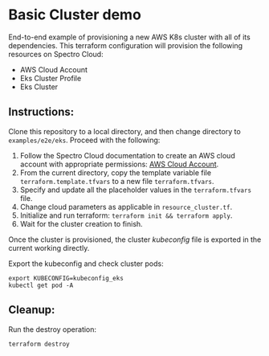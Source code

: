 # Basic Cluster demo

End-to-end example of provisioning a new AWS K8s cluster with all of its dependencies. This terraform configuration
will provision the following resources on Spectro Cloud:
- AWS Cloud Account
- Eks Cluster Profile
- Eks Cluster

## Instructions:

Clone this repository to a local directory, and then change directory to `examples/e2e/eks`. Proceed with the following:
1. Follow the Spectro Cloud documentation to create an AWS cloud account with appropriate permissions:
[AWS Cloud Account](https://docs.spectrocloud.com/clusters/?clusterType=aws_cluster#awscloudaccountpermissions).
2. From the current directory, copy the template variable file `terraform.template.tfvars` to a new file `terraform.tfvars`.
3. Specify and update all the placeholder values in the `terraform.tfvars` file.
4. Change cloud parameters as applicable in `resource_cluster.tf`.
5. Initialize and run terraform: `terraform init && terraform apply`.
6. Wait for the cluster creation to finish.

Once the cluster is provisioned, the cluster _kubeconfig_ file is exported in the current working directly.

Export the kubeconfig and check cluster pods:

```shell
export KUBECONFIG=kubeconfig_eks
kubectl get pod -A
```

## Cleanup:

Run the destroy operation:

```shell
terraform destroy
```

